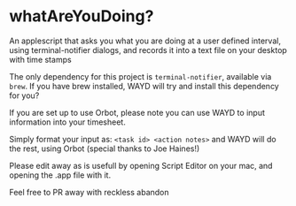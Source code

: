 # whatAreYouDoing?
An applescript that asks you what you are doing at a user defined interval, using terminal-notifier dialogs, and records it into a text file on your desktop with time stamps

The only dependency for this project is `terminal-notifier`, available via `brew`. If you have brew installed, WAYD will try and install this dependency for you?

If you are set up to use Orbot, please note you can use WAYD to input information into your timesheet.

Simply format your input as: ```<task id> <action notes>``` and WAYD will do the rest, using Orbot (special thanks to Joe Haines!)

Please edit away as is usefull by opening Script Editor on your mac, and opening the .app file with it.

Feel free to PR away with reckless abandon
